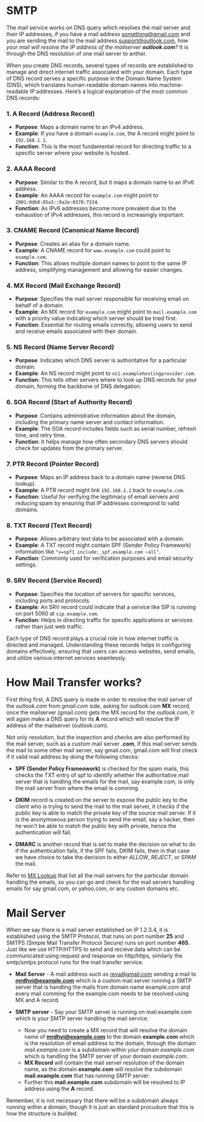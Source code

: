 # SMTP

The mail service works on DNS query which resolves the mail server and their IP addresses, if you have a mail address something@gmail.com and you are sending the mail to the mail address support@outlook.com, *how your mail will resolve the IP address of the mailserver **outlook.com**?* It is through the DNS resolution of one mail server to anther.

When you create DNS records, several types of records are established to manage and direct internet traffic associated with your domain. Each type of DNS record serves a specific purpose in the Domain Name System (DNS), which translates human-readable domain names into machine-readable IP addresses. Here’s a logical explanation of the most common DNS records:

### 1. **A Record (Address Record)**
- **Purpose**: Maps a domain name to an IPv4 address.
- **Example**: If you have a domain `example.com`, the A record might point to `192.168.1.1`.
- **Function**: This is the most fundamental record for directing traffic to a specific server where your website is hosted.

### 2. **AAAA Record**
- **Purpose**: Similar to the A record, but it maps a domain name to an IPv6 address.
- **Example**: An AAAA record for `example.com` might point to `2001:0db8:85a3::8a2e:0370:7334`.
- **Function**: As IPv6 addresses become more prevalent due to the exhaustion of IPv4 addresses, this record is increasingly important.

### 3. **CNAME Record (Canonical Name Record)**
- **Purpose**: Creates an alias for a domain name.
- **Example**: A CNAME record for `www.example.com` could point to `example.com`.
- **Function**: This allows multiple domain names to point to the same IP address, simplifying management and allowing for easier changes.

### 4. **MX Record (Mail Exchange Record)**
- **Purpose**: Specifies the mail server responsible for receiving email on behalf of a domain.
- **Example**: An MX record for `example.com` might point to `mail.example.com` with a priority value indicating which server should be tried first.
- **Function**: Essential for routing emails correctly, allowing users to send and receive emails associated with their domain.

### 5. **NS Record (Name Server Record)**
- **Purpose**: Indicates which DNS server is authoritative for a particular domain.
- **Example**: An NS record might point to `ns1.examplehostingprovider.com`.
- **Function**: This tells other servers where to look up DNS records for your domain, forming the backbone of DNS delegation.

### 6. **SOA Record (Start of Authority Record)**
- **Purpose**: Contains administrative information about the domain, including the primary name server and contact information.
- **Example**: The SOA record includes fields such as serial number, refresh time, and retry time.
- **Function**: It helps manage how often secondary DNS servers should check for updates from the primary server.

### 7. **PTR Record (Pointer Record)**
- **Purpose**: Maps an IP address back to a domain name (reverse DNS lookup).
- **Example**: A PTR record might link `192.168.1.1` back to `example.com`.
- **Function**: Useful for verifying the legitimacy of email servers and reducing spam by ensuring that IP addresses correspond to valid domains.

### 8. **TXT Record (Text Record)**
- **Purpose**: Allows arbitrary text data to be associated with a domain.
- **Example**: A TXT record might contain SPF (Sender Policy Framework) information like `"v=spf1 include:_spf.example.com ~all"`.
- **Function**: Commonly used for verification purposes and email security settings.

### 9. **SRV Record (Service Record)**
- **Purpose**: Specifies the location of servers for specific services, including ports and protocols.
- **Example**: An SRV record could indicate that a service like SIP is running on port 5060 at `sip.example.com`.
- **Function**: Helps in directing traffic for specific applications or services rather than just web traffic.


Each type of DNS record plays a crucial role in how internet traffic is directed and managed. Understanding these records helps in configuring domains effectively, ensuring that users can access websites, send emails, and utilize various internet services seamlessly.


# How Mail Transfer works?

First thing first, A DNS query is made in order to resolve the mail server of the *outlook.com* from *gmail.com* side, asking for outlook.com **MX** record, once the mailserver (gmail.com) gets the MX record for the *outlook.com*, it will again make a DNS query for its **A** record which will resolve the IP address of the mailserver (outlook.com).

Not only resolution, but the inspection and checks are also performed by the mail server, such as a custom mail server **.com**, if this mail server sends the mail to some other mail server, say gmail.com, gmail.com will first check if it valid mail address by doing the following checks:

- **SPF (Sender Policy Frameowork)** is checked for the spam mails, this checks the TXT entry of spf to identify whether the authoritative mail server that is handling the emails for the mail, say example.com, is only the mail server from where the email is comming.

- **DKIM** record is created on the server to expose the public key to the client who is trying to send the mail to the mail server, it checks if the public key is able to match the private key of the source mail server. If it is the anonymoeous person trying to send the email, say a hacker, then he won't be able to match the public key with private, hence the authentication will fail.

- **DMARC** is another record that is set to make the decision on what to do if the authentication fails, if the SPF fails, DKIM fails, then in that case we have choice to take the decision to either *ALLOW*, *REJECT*, or *SPAM* the mail.

Refer to [MX Lookup](https://mxtoolbox.com/SuperTool.aspx?action=mx%3aoutlook.com&run=toolpage) that list all the mail servers for the particular domain handling the emails, so you can go and check for the mail servers handling emails for say gmail.com, or yahoo.com, or any custom domains etc.

# Mail Server

When we say there is a mail server established on IP 1.2.3.4, it is established using the SMTP Protocol, that runs on port number **25** and SMTPS (Simple Mail Transfer Protocol Secure) runs on port number **465**. Just like we use HTTP/HTTPS to send and recieve data which can be communicated using request and response on http/https, similarly the smtp/smtps protocol runs for the mail transfer service.

- **Mail Server** - A mail address such as reva@gmail.com sending a mail to **mrdhvi@example.com** which is a custom mail server running a SMTP server that is handling the mails from domain name example.com and every mail comming for the example.com needs to be resolved using MX and A record.

- **SMTP server** - Say your SMTP server is running on mail.example.com which is your SMTP server handling the mail service.
  - Now you need to create a MX record that will resolve the domain name of  **mrdhvi@example.com** to the domain **example.com** which is the resolution of email address to the domain, through the domain *mail.example.com* is a subdomain within your domain *example.com* which is handling the SMTP server of your domain *example.com*.
  - **MX Record** will contain the mail server resolution of the domain name, as the domain **example.com** will resolve the subdomain **mail.example.com** that has running SMTP server.
  - Further this **mail.example.com** subdomain will be resolved to IP address using the **A** record.

Remember, it is not necessary that there will be a subdomain always running within a domain, though it is just an standard procudure that this is how the structure is builded.